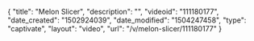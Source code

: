 {
    "title": "Melon Slicer",
    "description": "",
    "videoid": "111180177",
    "date_created": "1502924039",
    "date_modified": "1504247458",
    "type": "captivate",
    "layout": "video",
    "url": "\/v\/melon-slicer\/111180177"
}